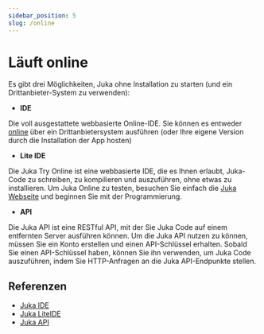 ```yaml
---
sidebar_position: 5
slug: /online
---
```


# Läuft online

Es gibt drei Möglichkeiten, Juka ohne Installation zu starten (und ein Drittanbieter-System zu verwenden):

* **IDE**

Die voll ausgestattete webbasierte Online-IDE. Sie können es entweder [online](https://ide.jukalang.com) über ein Drittanbietersystem ausführen (oder Ihre eigene Version durch die Installation der App hosten)
* **Lite IDE**

Die Juka Try Online ist eine webbasierte IDE, die es Ihnen erlaubt, Juka-Code zu schreiben, zu kompilieren und auszuführen, ohne etwas zu installieren. Um Juka Online zu testen, besuchen Sie einfach die [Juka Webseite](https://jukalang.com/tryonline) und beginnen Sie mit der Programmierung.

* **API**

Die Juka API ist eine RESTful API, mit der Sie Juka Code auf einem entfernten Server ausführen können. Um die Juka API nutzen zu können, müssen Sie ein Konto erstellen und einen API-Schlüssel erhalten. Sobald Sie einen API-Schlüssel haben, können Sie ihn verwenden, um Juka Code auszuführen, indem Sie HTTP-Anfragen an die Juka API-Endpunkte stellen.


## Referenzen

* [Juka IDE](https://ide.jukalang.com)
* [Juka LiteIDE](https://lite.jukalang.com)
* [Juka API](https://api.jukalang.com)
